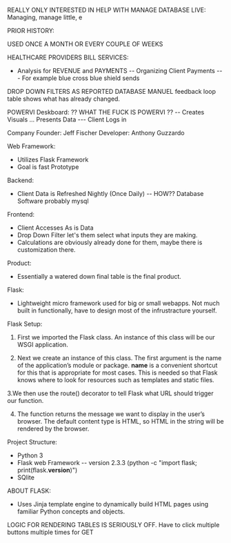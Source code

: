 REALLY ONLY INTERESTED IN HELP WITH MANAGE DATABASE LIVE:
Managing, manage little, e 

PRIOR HISTORY:

USED ONCE A MONTH OR EVERY COUPLE OF WEEKS 

HEALTHCARE PROVIDERS BILL SERVICES:
- Analysis for REVENUE and PAYMENTS
-- Organizing Client Payments 
--- For example blue cross blue shield sends

DROP DOWN FILTERS AS REPORTED DATABASE
MANUEL feedback loop table shows what has already changed.



POWERVI Deskboard:
?? WHAT THE FUCK IS POWERVI ?? 
-- Creates Visuals ... Presents Data
--- Client Logs in



Company Founder: Jeff Fischer
Developer:  Anthony Guzzardo

Web Framework: 
- Utilizes Flask Framework
- Goal is fast Prototype

Backend: 
- Client Data is Refreshed Nightly (Once Daily)
-- HOW?? Database Software probably mysql

Frontend: 
- Client Accesses As is Data
- Drop Down Filter let's them select what 
inputs they are making.
- Calculations are obviously already done for them, 
maybe there is customization there.

Product:
- Essentially a watered down final table is the final
product.


Flask: 
- Lightweight micro framework used for big or small webapps. 
Not much built in functionally, have to design most of the 
infrustracture yourself.

Flask Setup:

1. First we imported the Flask class. An instance of this 
class will be our WSGI application.

2. Next we create an instance of this class. 
The first argument is the name of the application’s 
module or package. __name__ is a convenient 
shortcut for this that is appropriate for most cases. 
This is needed so that Flask knows where to look for 
resources such as templates and static files.

3.We then use the route() decorator to tell 
Flask what URL should trigger our function.

4. The function returns the message we want to 
display in the user’s browser. The default 
content type is HTML, so HTML in the string 
will be rendered by the browser.

Project Structure:
- Python 3 
- Flask web Framework -- version 2.3.3 (python -c "import flask; print(flask.__version__)")
- SQlite

ABOUT FLASK: 
- Uses Jinja template engine to dynamically build HTML pages using familiar 
Python concepts and objects.

LOGIC FOR RENDERING TABLES IS SERIOUSLY OFF. Have to click multiple buttons multiple times for GET